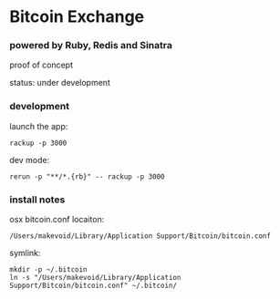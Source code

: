 # Bitcoin Exchange

### powered by Ruby, Redis and Sinatra

proof of concept

status: under development


### development

launch the app:

    rackup -p 3000
  
dev mode:  
  
    rerun -p "**/*.{rb}" -- rackup -p 3000 



### install notes

osx bitcoin.conf locaiton:

    /Users/makevoid/Library/Application Support/Bitcoin/bitcoin.conf
    
symlink:

    mkdir -p ~/.bitcoin
    ln -s "/Users/makevoid/Library/Application Support/Bitcoin/bitcoin.conf" ~/.bitcoin/